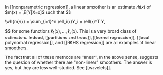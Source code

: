 In [[nonparametric regression]], a linear smoother is an estimate $\hat{m}(x)$ of $m(x) = \E[Y|X=x]$ such that 
$$

\wh{m}(x) = \sum_{i=1}^n \ell_i(x)Y_i = \ell(x)^T Y,

$$
for some functions $\ell_1(x),\dots,\ell_n(x)$. This is a very broad class of estimators. Indeed, [[partitions and trees]], [[kernel regression]], [[local polynomial regression]], and [[RKHS regression]] are all examples of linear smoothers. 

The fact that all of these methods are "linear", in the above sense, suggests the question of whether there are "non-linear" smoothers. The answer is yes, but they are less well-studied. See [[wavelets]]. 